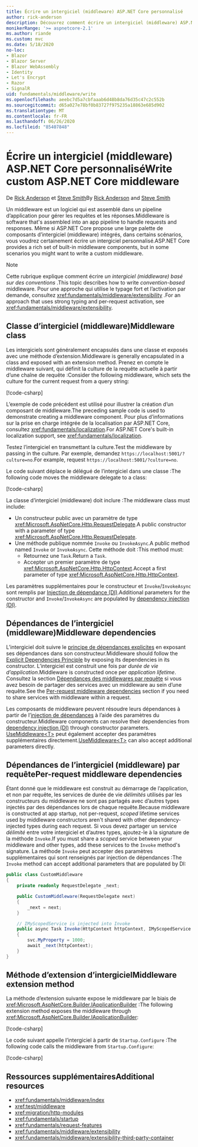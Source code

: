 ```yaml
---
title: Écrire un intergiciel (middleware) ASP.NET Core personnalisé
author: rick-anderson
description: Découvrez comment écrire un intergiciel (middleware) ASP.NET Core personnalisé.
monikerRange: '>= aspnetcore-2.1'
ms.author: riande
ms.custom: mvc
ms.date: 5/18/2020
no-loc:
- Blazor
- Blazor Server
- Blazor WebAssembly
- Identity
- Let's Encrypt
- Razor
- SignalR
uid: fundamentals/middleware/write
ms.openlocfilehash: aeebc7d5a7cbfaaab6d48b8da76d35c47c2c552b
ms.sourcegitcommit: d65a027e78bf0b83727f975235a18863e685d902
ms.translationtype: MT
ms.contentlocale: fr-FR
ms.lasthandoff: 06/26/2020
ms.locfileid: "85407848"
---
```

# <a name="write-custom-aspnet-core-middleware"></a><span data-ttu-id="aee5d-103">Écrire un intergiciel (middleware) ASP.NET Core personnalisé</span><span class="sxs-lookup"><span data-stu-id="aee5d-103">Write custom ASP.NET Core middleware</span></span>

<span data-ttu-id="aee5d-104">De [Rick Anderson](https://twitter.com/RickAndMSFT) et [Steve Smith](https://ardalis.com/)</span><span class="sxs-lookup"><span data-stu-id="aee5d-104">By [Rick Anderson](https://twitter.com/RickAndMSFT) and [Steve Smith](https://ardalis.com/)</span></span>

<span data-ttu-id="aee5d-105">Un middleware est un logiciel qui est assemblé dans un pipeline d’application pour gérer les requêtes et les réponses.</span><span class="sxs-lookup"><span data-stu-id="aee5d-105">Middleware is software that's assembled into an app pipeline to handle requests and responses.</span></span> <span data-ttu-id="aee5d-106">Même si ASP.NET Core propose une large palette de composants d’intergiciel (middleware) intégrés, dans certains scénarios, vous voudrez certainement écrire un intergiciel personnalisé.</span><span class="sxs-lookup"><span data-stu-id="aee5d-106">ASP.NET Core provides a rich set of built-in middleware components, but in some scenarios you might want to write a custom middleware.</span></span>

> [!NOTE]
> <span data-ttu-id="aee5d-107">Cette rubrique explique comment écrire *un intergiciel (middleware) basé sur des conventions* .</span><span class="sxs-lookup"><span data-stu-id="aee5d-107">This topic describes how to write *convention-based* middleware.</span></span> <span data-ttu-id="aee5d-108">Pour une approche qui utilise le typage fort et l’activation par demande, consultez <xref:fundamentals/middleware/extensibility> .</span><span class="sxs-lookup"><span data-stu-id="aee5d-108">For an approach that uses strong typing and per-request activation, see <xref:fundamentals/middleware/extensibility>.</span></span>

## <a name="middleware-class"></a><span data-ttu-id="aee5d-109">Classe d’intergiciel (middleware)</span><span class="sxs-lookup"><span data-stu-id="aee5d-109">Middleware class</span></span>

<span data-ttu-id="aee5d-110">Les intergiciels sont généralement encapsulés dans une classe et exposés avec une méthode d’extension.</span><span class="sxs-lookup"><span data-stu-id="aee5d-110">Middleware is generally encapsulated in a class and exposed with an extension method.</span></span> <span data-ttu-id="aee5d-111">Prenez en compte le middleware suivant, qui définit la culture de la requête actuelle à partir d’une chaîne de requête :</span><span class="sxs-lookup"><span data-stu-id="aee5d-111">Consider the following middleware, which sets the culture for the current request from a query string:</span></span>

[!code-csharp[](write/snapshot/StartupCulture.cs)]

<span data-ttu-id="aee5d-112">L’exemple de code précédent est utilisé pour illustrer la création d’un composant de middleware.</span><span class="sxs-lookup"><span data-stu-id="aee5d-112">The preceding sample code is used to demonstrate creating a middleware component.</span></span> <span data-ttu-id="aee5d-113">Pour plus d’informations sur la prise en charge intégrée de la localisation par ASP.NET Core, consultez <xref:fundamentals/localization>.</span><span class="sxs-lookup"><span data-stu-id="aee5d-113">For ASP.NET Core's built-in localization support, see <xref:fundamentals/localization>.</span></span>

<span data-ttu-id="aee5d-114">Testez l’intergiciel en transmettant la culture.</span><span class="sxs-lookup"><span data-stu-id="aee5d-114">Test the middleware by passing in the culture.</span></span> <span data-ttu-id="aee5d-115">Par exemple, demandez `https://localhost:5001/?culture=no`.</span><span class="sxs-lookup"><span data-stu-id="aee5d-115">For example, request `https://localhost:5001/?culture=no`.</span></span>

<span data-ttu-id="aee5d-116">Le code suivant déplace le délégué de l’intergiciel dans une classe :</span><span class="sxs-lookup"><span data-stu-id="aee5d-116">The following code moves the middleware delegate to a class:</span></span>

[!code-csharp[](write/snapshot/RequestCultureMiddleware.cs)]

<span data-ttu-id="aee5d-117">La classe d’intergiciel (middleware) doit inclure :</span><span class="sxs-lookup"><span data-stu-id="aee5d-117">The middleware class must include:</span></span>

* <span data-ttu-id="aee5d-118">Un constructeur public avec un paramètre de type <xref:Microsoft.AspNetCore.Http.RequestDelegate>.</span><span class="sxs-lookup"><span data-stu-id="aee5d-118">A public constructor with a parameter of type <xref:Microsoft.AspNetCore.Http.RequestDelegate>.</span></span>
* <span data-ttu-id="aee5d-119">Une méthode publique nommée `Invoke` ou `InvokeAsync`.</span><span class="sxs-lookup"><span data-stu-id="aee5d-119">A public method named `Invoke` or `InvokeAsync`.</span></span> <span data-ttu-id="aee5d-120">Cette méthode doit :</span><span class="sxs-lookup"><span data-stu-id="aee5d-120">This method must:</span></span>
  * <span data-ttu-id="aee5d-121">Retournez une `Task`.</span><span class="sxs-lookup"><span data-stu-id="aee5d-121">Return a `Task`.</span></span>
  * <span data-ttu-id="aee5d-122">Accepter un premier paramètre de type <xref:Microsoft.AspNetCore.Http.HttpContext>.</span><span class="sxs-lookup"><span data-stu-id="aee5d-122">Accept a first parameter of type <xref:Microsoft.AspNetCore.Http.HttpContext>.</span></span>
  
<span data-ttu-id="aee5d-123">Les paramètres supplémentaires pour le constructeur et `Invoke`/`InvokeAsync` sont remplis par [Injection de dépendance (DI)](xref:fundamentals/dependency-injection).</span><span class="sxs-lookup"><span data-stu-id="aee5d-123">Additional parameters for the constructor and `Invoke`/`InvokeAsync` are populated by [dependency injection (DI)](xref:fundamentals/dependency-injection).</span></span>

## <a name="middleware-dependencies"></a><span data-ttu-id="aee5d-124">Dépendances de l’intergiciel (middleware)</span><span class="sxs-lookup"><span data-stu-id="aee5d-124">Middleware dependencies</span></span>

<span data-ttu-id="aee5d-125">L’intergiciel doit suivre le [principe de dépendances explicites](/dotnet/standard/modern-web-apps-azure-architecture/architectural-principles#explicit-dependencies) en exposant ses dépendances dans son constructeur.</span><span class="sxs-lookup"><span data-stu-id="aee5d-125">Middleware should follow the [Explicit Dependencies Principle](/dotnet/standard/modern-web-apps-azure-architecture/architectural-principles#explicit-dependencies) by exposing its dependencies in its constructor.</span></span> <span data-ttu-id="aee5d-126">L’intergiciel est construit une fois par *durée de vie d’application*.</span><span class="sxs-lookup"><span data-stu-id="aee5d-126">Middleware is constructed once per *application lifetime*.</span></span> <span data-ttu-id="aee5d-127">Consultez la section [Dépendances des middlewares par requête](#per-request-middleware-dependencies) si vous avez besoin de partager des services avec un middleware au sein d’une requête.</span><span class="sxs-lookup"><span data-stu-id="aee5d-127">See the [Per-request middleware dependencies](#per-request-middleware-dependencies) section if you need to share services with middleware within a request.</span></span>

<span data-ttu-id="aee5d-128">Les composants de middleware peuvent résoudre leurs dépendances à partir de l’[injection de dépendances](xref:fundamentals/dependency-injection) à l’aide des paramètres du constructeur.</span><span class="sxs-lookup"><span data-stu-id="aee5d-128">Middleware components can resolve their dependencies from [dependency injection (DI)](xref:fundamentals/dependency-injection) through constructor parameters.</span></span> <span data-ttu-id="aee5d-129">[UseMiddleware&lt;T&gt;](/dotnet/api/microsoft.aspnetcore.builder.usemiddlewareextensions.usemiddleware#Microsoft_AspNetCore_Builder_UseMiddlewareExtensions_UseMiddleware_Microsoft_AspNetCore_Builder_IApplicationBuilder_System_Type_System_Object___) peut également accepter des paramètres supplémentaires directement.</span><span class="sxs-lookup"><span data-stu-id="aee5d-129">[UseMiddleware&lt;T&gt;](/dotnet/api/microsoft.aspnetcore.builder.usemiddlewareextensions.usemiddleware#Microsoft_AspNetCore_Builder_UseMiddlewareExtensions_UseMiddleware_Microsoft_AspNetCore_Builder_IApplicationBuilder_System_Type_System_Object___) can also accept additional parameters directly.</span></span>

## <a name="per-request-middleware-dependencies"></a><span data-ttu-id="aee5d-130">Dépendances de l’intergiciel (middleware) par requête</span><span class="sxs-lookup"><span data-stu-id="aee5d-130">Per-request middleware dependencies</span></span>

<span data-ttu-id="aee5d-131">Étant donné que le middleware est construit au démarrage de l’application, et non par requête, les services de durée de vie *délimités* utilisés par les constructeurs du middleware ne sont pas partagés avec d’autres types injectés par des dépendances lors de chaque requête.</span><span class="sxs-lookup"><span data-stu-id="aee5d-131">Because middleware is constructed at app startup, not per-request, *scoped* lifetime services used by middleware constructors aren't shared with other dependency-injected types during each request.</span></span> <span data-ttu-id="aee5d-132">Si vous devez partager un service *délimité* entre votre intergiciel et d’autres types, ajoutez-le à la signature de la méthode `Invoke`.</span><span class="sxs-lookup"><span data-stu-id="aee5d-132">If you must share a *scoped* service between your middleware and other types, add these services to the `Invoke` method's signature.</span></span> <span data-ttu-id="aee5d-133">La méthode `Invoke` peut accepter des paramètres supplémentaires qui sont renseignés par injection de dépendances :</span><span class="sxs-lookup"><span data-stu-id="aee5d-133">The `Invoke` method can accept additional parameters that are populated by DI:</span></span>

```csharp
public class CustomMiddleware
{
    private readonly RequestDelegate _next;

    public CustomMiddleware(RequestDelegate next)
    {
        _next = next;
    }

    // IMyScopedService is injected into Invoke
    public async Task Invoke(HttpContext httpContext, IMyScopedService svc)
    {
        svc.MyProperty = 1000;
        await _next(httpContext);
    }
}
```

## <a name="middleware-extension-method"></a><span data-ttu-id="aee5d-134">Méthode d’extension d’intergiciel</span><span class="sxs-lookup"><span data-stu-id="aee5d-134">Middleware extension method</span></span>

<span data-ttu-id="aee5d-135">La méthode d’extension suivante expose le middleware par le biais de <xref:Microsoft.AspNetCore.Builder.IApplicationBuilder> :</span><span class="sxs-lookup"><span data-stu-id="aee5d-135">The following extension method exposes the middleware through <xref:Microsoft.AspNetCore.Builder.IApplicationBuilder>:</span></span>

[!code-csharp[](write/snapshot/RequestCultureMiddlewareExtensions.cs)]

<span data-ttu-id="aee5d-136">Le code suivant appelle l’intergiciel à partir de `Startup.Configure` :</span><span class="sxs-lookup"><span data-stu-id="aee5d-136">The following code calls the middleware from `Startup.Configure`:</span></span>

[!code-csharp[](write/snapshot/Startup.cs?highlight=5)]

## <a name="additional-resources"></a><span data-ttu-id="aee5d-137">Ressources supplémentaires</span><span class="sxs-lookup"><span data-stu-id="aee5d-137">Additional resources</span></span>

* <xref:fundamentals/middleware/index>
* <xref:test/middleware>
* <xref:migration/http-modules>
* <xref:fundamentals/startup>
* <xref:fundamentals/request-features>
* <xref:fundamentals/middleware/extensibility>
* <xref:fundamentals/middleware/extensibility-third-party-container>
